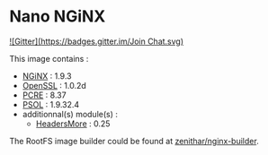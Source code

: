 # Nano NGiNX 

[![Gitter](https://badges.gitter.im/Join Chat.svg)](https://gitter.im/Zenithar/nano-nginx?utm_source=badge&utm_medium=badge&utm_campaign=pr-badge&utm_content=badge)

This image contains :

* [NGiNX](http://nginx.org) : 1.9.3
* [OpenSSL](https://www.openssl.org) : 1.0.2d
* [PCRE](http://www.pcre.org) : 8.37
* [PSOL](https://github.com/pagespeed/ngx_pagespeed) : 1.9.32.4 
* additionnal(s) module(s) :
  * [HeadersMore](http://wiki.nginx.org/HttpHeadersMoreModule) : 0.25

The RootFS image builder could be found at [zenithar/nginx-builder](https://github.com/Zenithar/dockerfiles/tree/master/nginx-builder).

